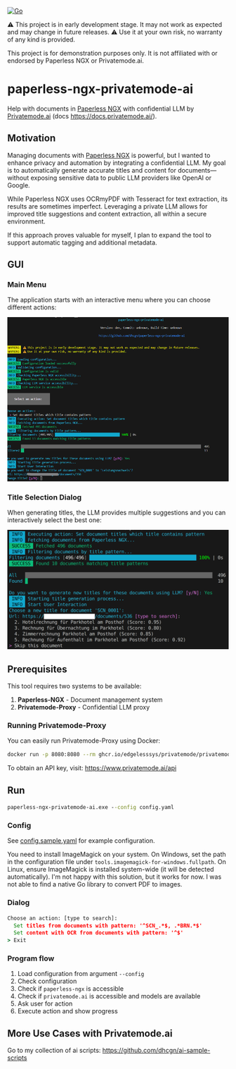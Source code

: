 [![Go](https://github.com/dhcgn/paperless-ngx-privatemode-ai/actions/workflows/build_and_test.yml/badge.svg)](https://github.com/dhcgn/paperless-ngx-privatemode-ai/actions/workflows/build_and_test.yml)

⚠️ This project is in early development stage. It may not work as expected and may change in future releases.
⚠️ Use it at your own risk, no warranty of any kind is provided.

This project is for demonstration purposes only. It is not affiliated with or endorsed by Paperless NGX or Privatemode.ai.

# paperless-ngx-privatemode-ai

Help with documents in [Paperless NGX](https://docs.paperless-ngx.com/) with confidential LLM by [Privatemode.ai](https://privatemode.ai) (docs https://docs.privatemode.ai/).

## Motivation

Managing documents with [Paperless NGX](https://docs.paperless-ngx.com/) is powerful, but I wanted to enhance privacy and automation by integrating a confidential LLM. My goal is to automatically generate accurate titles and content for documents—without exposing sensitive data to public LLM providers like OpenAI or Google.

While Paperless NGX uses OCRmyPDF with Tesseract for text extraction, its results are sometimes imperfect. Leveraging a private LLM allows for improved title suggestions and content extraction, all within a secure environment.

If this approach proves valuable for myself, I plan to expand the tool to support automatic tagging and additional metadata.

## GUI

### Main Menu
The application starts with an interactive menu where you can choose different actions:

![Screenshot](docs/screenshot_startup.png)

### Title Selection Dialog
When generating titles, the LLM provides multiple suggestions and you can interactively select the best one:

![Title Selection Dialog](docs/screenshot_title_select.png)

## Prerequisites

This tool requires two systems to be available:

1. **Paperless-NGX** - Document management system
2. **Privatemode-Proxy** - Confidential LLM proxy

### Running Privatemode-Proxy

You can easily run Privatemode-Proxy using Docker:

```bash
docker run -p 8080:8080 --rm ghcr.io/edgelesssys/privatemode/privatemode-proxy:latest --apiKey $PRIVATE_MODE_API_KEY
```

To obtain an API key, visit: https://www.privatemode.ai/api

## Run

```cmd
paperless-ngx-privatemode-ai.exe --config config.yaml
```

### Config

See [config.sample.yaml](config.sample.yaml) for example configuration.

You need to install ImageMagick on your system. On Windows, set the path in the configuration file under `tools.imagemagick-for-windows.fullpath`. On Linux, ensure ImageMagick is installed system-wide (it will be detected automatically).
I'm not happy with this solution, but it works for now. I was not able to find a native Go library to convert PDF to images.

### Dialog

```cmd
Choose an action: [type to search]: 
  Set titles from documents with pattern: '^SCN_.*$, .*BRN.*$'
  Set content with OCR from documents with pattern: '^$'
> Exit
```

### Program flow

1. Load configuration from argument `--config`
2. Check configuration
3. Check if `paperless-ngx` is accessible
4. Check if `privatemode.ai` is accessible and models are available
5. Ask user for action
6. Execute action and show progress


## More Use Cases with Privatemode.ai

Go to my collection of ai scripts: https://github.com/dhcgn/ai-sample-scripts
